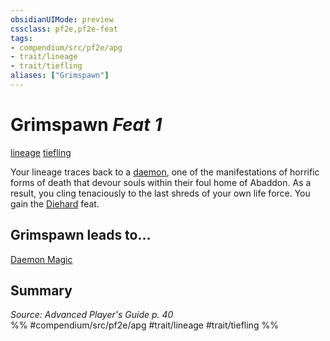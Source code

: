 ```yaml
---
obsidianUIMode: preview
cssclass: pf2e,pf2e-feat
tags:
- compendium/src/pf2e/apg
- trait/lineage
- trait/tiefling
aliases: ["Grimspawn"]
---
```

# Grimspawn  *Feat 1*  
[lineage](../../Rules/traits/lineage-apg.md)  [tiefling](../../Rules/traits/tiefling-b1.md)  


Your lineage traces back to a [daemon](../../Rules/traits/daemon-b1.md), one of the manifestations of horrific forms of death that devour souls within their foul home of Abaddon. As a result, you cling tenaciously to the last shreds of your own life force. You gain the [Diehard](diehard.md) feat.

## Grimspawn leads to...

[Daemon Magic](daemon-magic-apg.md)

## Summary

*Source: Advanced Player's Guide p. 40*  
%% #compendium/src/pf2e/apg #trait/lineage #trait/tiefling %%